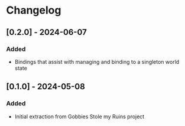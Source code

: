 # Changelog

## [0.2.0] - 2024-06-07

### Added

- Bindings that assist with managing and binding to a singleton world state


## [0.1.0] - 2024-05-08

### Added

- Initial extraction from Gobbies Stole my Ruins project
